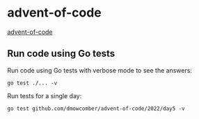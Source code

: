 # advent-of-code
[advent-of-code](https://adventofcode.com/)

## Run code using Go tests
Run code using Go tests with verbose mode to see the answers:
```
go test ./... -v
```
Run tests for a single day:
```
go test github.com/dmowcomber/advent-of-code/2022/day5 -v
```
